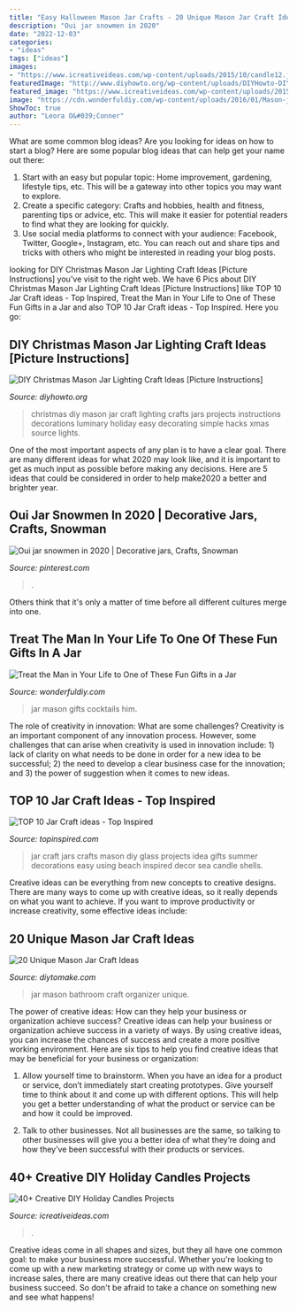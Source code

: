 ```yaml
---
title: "Easy Halloween Mason Jar Crafts - 20 Unique Mason Jar Craft Ideas"
description: "Oui jar snowmen in 2020"
date: "2022-12-03"
categories:
- "ideas"
tags: ["ideas"]
images:
- "https://www.icreativeideas.com/wp-content/uploads/2015/10/candle12.jpg"
featuredImage: "http://www.diyhowto.org/wp-content/uploads/DIYHowto-DIY-Christmas-Mason-Jar-Lights-Craft-Ideas-12.jpg"
featured_image: "https://www.icreativeideas.com/wp-content/uploads/2015/10/candle12.jpg"
image: "https://cdn.wonderfuldiy.com/wp-content/uploads/2016/01/Mason-jar-cocktails.jpg"
ShowToc: true
author: "Leora O&#039;Conner"
---
```



What are some common blog ideas?
Are you looking for ideas on how to start a blog? Here are some popular blog ideas that can help get your name out there: 
1. Start with an easy but popular topic: Home improvement, gardening, lifestyle tips, etc. This will be a gateway into other topics you may want to explore.
2. Create a specific category: Crafts and hobbies, health and fitness, parenting tips or advice, etc. This will make it easier for potential readers to find what they are looking for quickly.
3. Use social media platforms to connect with your audience: Facebook, Twitter, Google+, Instagram, etc. You can reach out and share tips and tricks with others who might be interested in reading your blog posts.

	

		
looking for DIY Christmas Mason Jar Lighting Craft Ideas [Picture Instructions] you've visit to the right web. We have 6 Pics about DIY Christmas Mason Jar Lighting Craft Ideas [Picture Instructions] like TOP 10 Jar Craft ideas - Top Inspired, Treat the Man in Your Life to One of These Fun Gifts in a Jar and also TOP 10 Jar Craft ideas - Top Inspired. Here you go:
		
    
## DIY Christmas Mason Jar Lighting Craft Ideas [Picture Instructions]

<img loading=lazy src="http://www.diyhowto.org/wp-content/uploads/DIYHowto-DIY-Christmas-Mason-Jar-Lights-Craft-Ideas-12.jpg" onerror="this.onerror=null;this.src='https://tse3.mm.bing.net/th?id=OIP.YHCcVD-QZrlaBQGa6_NYfwHaQl&amp;pid=15.1';" alt="DIY Christmas Mason Jar Lighting Craft Ideas [Picture Instructions]">

_Source: diyhowto.org_

>christmas diy mason jar craft lighting crafts jars projects instructions decorations luminary holiday easy decorating simple hacks xmas source lights. 

	

One of the most important aspects of any plan is to have a clear goal. There are many different ideas for what 2020 may look like, and it is important to get as much input as possible before making any decisions. Here are 5 ideas that could be considered in order to help make2020 a better and brighter year.

    
## Oui Jar Snowmen In 2020 | Decorative Jars, Crafts, Snowman

<img loading=lazy src="https://i.pinimg.com/736x/19/e1/f9/19e1f98ce2307fb4f8b8b020e6598c1e.jpg" onerror="this.onerror=null;this.src='https://tse4.mm.bing.net/th?id=OIP.6oaxbWcgaUyHMDXsJjXuQwHaJ3&amp;pid=15.1';" alt="Oui jar snowmen in 2020 | Decorative jars, Crafts, Snowman">

_Source: pinterest.com_

>. 

	

Others think that it's only a matter of time before all different cultures merge into one.

    
## Treat The Man In Your Life To One Of These Fun Gifts In A Jar

<img loading=lazy src="https://cdn.wonderfuldiy.com/wp-content/uploads/2016/01/Mason-jar-cocktails.jpg" onerror="this.onerror=null;this.src='https://tse1.mm.bing.net/th?id=OIP.KBFdeb8pxaz161XnCmbQTAHaLH&amp;pid=15.1';" alt="Treat the Man in Your Life to One of These Fun Gifts in a Jar">

_Source: wonderfuldiy.com_

>jar mason gifts cocktails him. 

	

The role of creativity in innovation: What are some challenges?
Creativity is an important component of any innovation process. However, some challenges that can arise when creativity is used in innovation include: 1) lack of clarity on what needs to be done in order for a new idea to be successful; 2) the need to develop a clear business case for the innovation; and 3) the power of suggestion when it comes to new ideas.

    
## TOP 10 Jar Craft Ideas - Top Inspired

<img loading=lazy src="http://topinspired.com/wp-content/uploads/2013/08/crafts-with-jars_05.jpg" onerror="this.onerror=null;this.src='https://tse3.mm.bing.net/th?id=OIP.aynrVXawp6a7E2e7ngPPCQHaLF&amp;pid=15.1';" alt="TOP 10 Jar Craft ideas - Top Inspired">

_Source: topinspired.com_

>jar craft jars crafts mason diy glass projects idea gifts summer decorations easy using beach inspired decor sea candle shells. 

	

Creative ideas can be everything from new concepts to creative designs. There are many ways to come up with creative ideas, so it really depends on what you want to achieve. If you want to improve productivity or increase creativity, some effective ideas include:

    
## 20 Unique Mason Jar Craft Ideas

<img loading=lazy src="https://www.diytomake.com/wp-content/uploads/2016/12/Mason-Jar-Bathroom-Organizer.jpg" onerror="this.onerror=null;this.src='https://tse3.mm.bing.net/th?id=OIP.uM2pFLcpxv5_kNsrPcW-JAHaLY&amp;pid=15.1';" alt="20 Unique Mason Jar Craft Ideas">

_Source: diytomake.com_

>jar mason bathroom craft organizer unique. 

	

The power of creative ideas: How can they help your business or organization achieve success?
Creative ideas can help your business or organization achieve success in a variety of ways. By using creative ideas, you can increase the chances of success and create a more positive working environment. Here are six tips to help you find creative ideas that may be beneficial for your business or organization:
1. Allow yourself time to brainstorm. When you have an idea for a product or service, don’t immediately start creating prototypes. Give yourself time to think about it and come up with different options. This will help you get a better understanding of what the product or service can be and how it could be improved.

2. Talk to other businesses. Not all businesses are the same, so talking to other businesses will give you a better idea of what they’re doing and how they’ve been successful with their products or services.

    
## 40+ Creative DIY Holiday Candles Projects

<img loading=lazy src="https://www.icreativeideas.com/wp-content/uploads/2015/10/candle12.jpg" onerror="this.onerror=null;this.src='https://tse4.mm.bing.net/th?id=OIP.ThEmFlPfQOxBwtzkBdi2NgHaJ3&amp;pid=15.1';" alt="40+ Creative DIY Holiday Candles Projects">

_Source: icreativeideas.com_

>. 

	

Creative ideas come in all shapes and sizes, but they all have one common goal: to make your business more successful. Whether you're looking to come up with a new marketing strategy or come up with new ways to increase sales, there are many creative ideas out there that can help your business succeed. So don't be afraid to take a chance on something new and see what happens!

